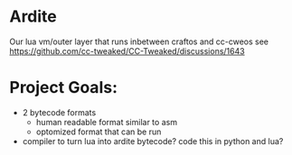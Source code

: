 # Ardite
Our lua vm/outer layer that runs inbetween craftos and cc-cweos
see https://github.com/cc-tweaked/CC-Tweaked/discussions/1643

# Project Goals:
- 2 bytecode formats
  - human readable format similar to asm
  - optomized format that can be run
- compiler to turn lua into ardite bytecode? code this in python and lua?
